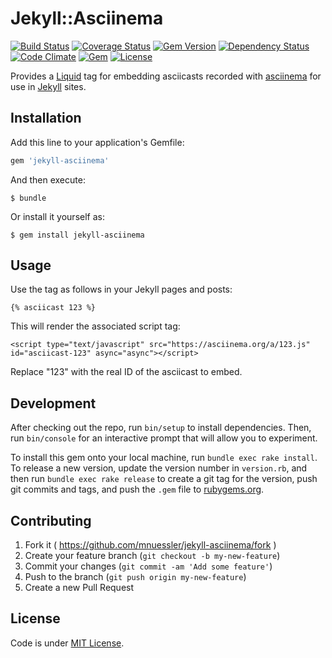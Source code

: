 # Jekyll::Asciinema

[![Build Status][badge-travis]][travis]
[![Coverage Status][badge-coveralls]][coveralls]
[![Gem Version][badge-gem]][rubygems]
[![Dependency Status][badge-deps]][gemnasium]
[![Code Climate][badge-gpa]][codeclimate]
[![Gem][badge-downloads]][rubygems]
[![License][badge-license]][license]

Provides a [Liquid][liquid] tag for embedding asciicasts recorded with
[asciinema][asciinema] for use in [Jekyll][jekyll] sites.

## Installation

Add this line to your application's Gemfile:

```ruby
gem 'jekyll-asciinema'
```

And then execute:

    $ bundle

Or install it yourself as:

    $ gem install jekyll-asciinema

## Usage

Use the tag as follows in your Jekyll pages and posts:

    {% asciicast 123 %}

This will render the associated script tag:

    <script type="text/javascript" src="https://asciinema.org/a/123.js" id="asciicast-123" async="async"></script>

Replace "123" with the real ID of the asciicast to embed.

## Development

After checking out the repo, run `bin/setup` to install dependencies.
Then, run `bin/console` for an interactive prompt that will allow you
to experiment.

To install this gem onto your local machine, run `bundle exec rake
install`. To release a new version, update the version number in
`version.rb`, and then run `bundle exec rake release` to create a git
tag for the version, push git commits and tags, and push the `.gem`
file to [rubygems.org](https://rubygems.org).

## Contributing

1. Fork it ( https://github.com/mnuessler/jekyll-asciinema/fork )
2. Create your feature branch (`git checkout -b my-new-feature`)
3. Commit your changes (`git commit -am 'Add some feature'`)
4. Push to the branch (`git push origin my-new-feature`)
5. Create a new Pull Request

## License

Code is under [MIT License][license].

[badge-travis]: https://travis-ci.org/mnuessler/jekyll-asciinema.svg?branch=master
[badge-coveralls]: https://coveralls.io/repos/mnuessler/jekyll-asciinema/badge.svg
[badge-gem]: https://badge.fury.io/rb/jekyll-asciinema.svg
[badge-deps]: https://gemnasium.com/mnuessler/jekyll-asciinema.svg
[badge-gpa]: https://codeclimate.com/github/mnuessler/jekyll-asciinema/badges/gpa.svg
[badge-downloads]: https://img.shields.io/gem/dt/jekyll-asciinema.svg?maxAge=604800
[badge-license]: https://img.shields.io/github/license/mnuessler/jekyll-asciinema.svg?maxAge=604800
[travis]: https://travis-ci.org/mnuessler/jekyll-asciinema
[coveralls]: https://coveralls.io/r/mnuessler/jekyll-asciinema
[rubygems]: https://rubygems.org/gems/jekyll-asciinema
[gemnasium]: https://gemnasium.com/mnuessler/jekyll-asciinema
[codeclimate]: https://codeclimate.com/github/mnuessler/jekyll-asciinema
[liquid]: http://liquidmarkup.org "Liquid templating language"
[asciinema]: https://asciinema.org "Asciinema"
[jekyll]: http://jekyllrb.com "Jekyll"
[license]: https://raw.githubusercontent.com/mnuessler/jekyll-asciinema/master/LICENSE.txt
